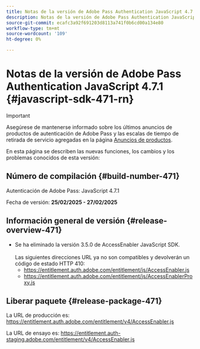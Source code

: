 ```yaml
---
title: Notas de la versión de Adobe Pass Authentication JavaScript 4.7.1
description: Notas de la versión de Adobe Pass Authentication JavaScript 4.7.1
source-git-commit: ecafc3a92f691203d8113a741f0b6cd00a134e80
workflow-type: tm+mt
source-wordcount: '109'
ht-degree: 0%

---
```


# Notas de la versión de Adobe Pass Authentication JavaScript 4.7.1 {#javascript-sdk-471-rn}

>[!IMPORTANT]
>
> Asegúrese de mantenerse informado sobre los últimos anuncios de productos de autenticación de Adobe Pass y las escalas de tiempo de retirada de servicio agregadas en la página [Anuncios de productos](/help/authentication/product-announcements.md).

En esta página se describen las nuevas funciones, los cambios y los problemas conocidos de esta versión:

## Número de compilación {#build-number-471}

Autenticación de Adobe Pass: JavaScript 4.7.1

Fecha de versión: **25/02/2025 - 27/02/2025**

## Información general de versión {#release-overview-471}

* Se ha eliminado la versión 3.5.0 de AccessEnabler JavaScript SDK.
  <br/><br/>
Las siguientes direcciones URL ya no son compatibles y devolverán un código de estado HTTP 410:
   * https://entitlement.auth.adobe.com/entitlement/js/AccessEnabler.js
   * https://entitlement.auth.adobe.com/entitlement/js/AccessEnablerProxy.js

## Liberar paquete {#release-package-471}

La URL de producción es: https://entitlement.auth.adobe.com/entitlement/v4/AccessEnabler.js

La URL de ensayo es: https://entitlement.auth-staging.adobe.com/entitlement/v4/AccessEnabler.js
